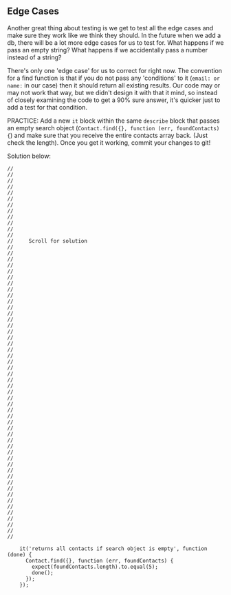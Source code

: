 ## Edge Cases

Another great thing about testing is we get to test all the edge cases and make sure they work like we think they should.  In the future when we add a db, there will be a lot more edge cases for us to test for.  What happens if we pass an empty string?  What happens if we accidentally pass a number instead of a string?

There's only one 'edge case' for us to correct for right now.  The convention for a find function is that if you do not pass any 'conditions' to it (`email: or name:` in our case) then it should return all existing results.  Our code may or may not work that way, but we didn't design it with that it mind, so instead of closely examining the code to get a 90% sure answer, it's quicker just to add a test for that condition.

PRACTICE: Add a new `it` block within the same `describe` block that passes an empty search object (`Contact.find({}, function (err, foundContacts) {`) and make sure that you receive the entire contacts array back.  (Just check the length).  Once you get it working, commit your changes to git!

Solution below:
```
//
//
//
//
//
//
//
//
//
//
//
//
//     Scroll for solution
//
//
//
//
//
//
//
//
//
//
//
//
//
//
//
//
//
//
//
//
//
//
//
//
//
//
//
//
//
//
//
//
//
//
//
//
//
//
//
//
//
//
//
//
//
//
//
//
//

    it('returns all contacts if search object is empty', function (done) {
      Contact.find({}, function (err, foundContacts) {
        expect(foundContacts.length).to.equal(5);
        done();
      });
    });

```
